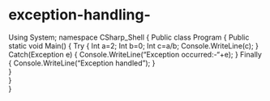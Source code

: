 # exception-handling-
Using System;
namespace CSharp_Shell
{
 Public class Program 
    {
 Public static void Main()
   {
Try
	{
  	Int a=2;
   	Int b=0;
    	Int c=a/b;
  	Console.WriteLine(c);
 	}
   Catch(Exception e)
	{
	Console.WriteLine(“Exception occurred:-“+e);
	}
  Finally
	{
	Console.WriteLine(“Exception handled”);
	}  
     }   
     }  
   }
